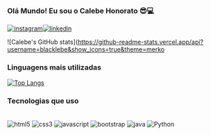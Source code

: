 ### Olá Mundo! Eu sou o Calebe Honorato 😎💻

[![instagram](https://img.shields.io/badge/Instagram-E4405F?style=for-the-badge&logo=instagram&logoColor=white)](https://www.instagram.com/lelebe_lebe/)[![linkedin](https://img.shields.io/badge/LinkedIn-0077B5?style=for-the-badge&logo=linkedin&logoColor=white)](https://www.linkedin.com/in/calebe-honorato-ribeiro-bastos-08912a20b/?original_referer=)

![Calebe's GitHub stats](https://github-readme-stats.vercel.app/api?username=blacklebe&show_icons=true&theme=merko

### Linguagens mais utilizadas
[![Top Langs](https://github-readme-stats.vercel.app/api/top-langs/?username=blacklebe)](https://github.com/blacklebe/github-readme-stats)

### Tecnologias que uso
<div style="display: incline_block"><br/>
    <img align=center alt="html5" src=https://img.shields.io/badge/HTML5-E34F26?style=for-the-badge&logo=html5&logoColor=white />
    <img align=center alt="css3" src=https://img.shields.io/badge/CSS3-1572B6?style=for-the-badge&logo=css3&logoColor=white  />
    <img align=center alt="javascript" src=https://img.shields.io/badge/JavaScript-F7DF1E?style=for-the-badge&logo=javascript&logoColor=black />
    <img align=center alt="bootstrap" src=https://img.shields.io/badge/Bootstrap-563D7C?style=for-the-badge&logo=bootstrap&logoColor=white />
    <img align=center alt="java" src=https://img.shields.io/badge/Java-ED8B00?style=for-the-badge&logo=openjdk&logoColor=white />
    <img align=center alt="Python" src=https://img.shields.io/badge/Python-14354C?style=for-the-badge&logo=python&logoColor=white />
</div>
